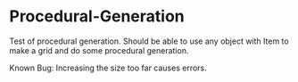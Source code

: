 # Procedural-Generation
Test of procedural generation. Should be able to use any object with Item to make a grid and do some procedural generation.

Known Bug: Increasing the size too far causes errors.
